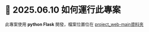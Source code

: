 # 📅 2025.06.10 如何運行此專案

此專案使用 **python Flask** 開發，檔案位置位在 [project_web-main資料夾](https://github.com/liangweihan/project_web/tree/main/project_web-main)  
